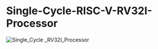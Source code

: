 # Single-Cycle-RISC-V-RV32I-Processor
![Single_Cycle _RV32I_Processor](https://user-images.githubusercontent.com/55898866/191512900-2e4a0e5f-d08a-4775-a745-df522b11c72f.JPG)
